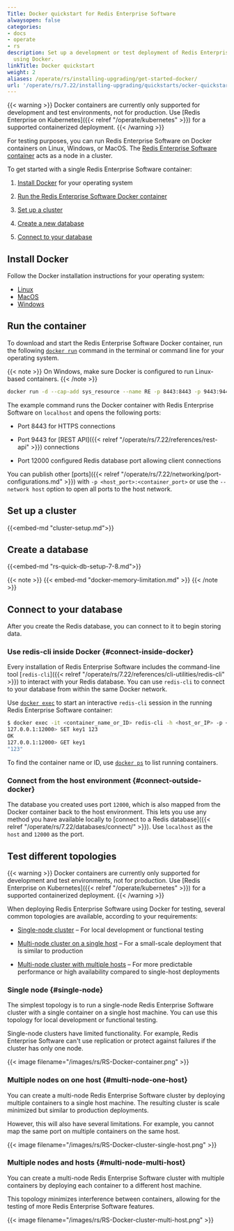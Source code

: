 ```yaml
---
Title: Docker quickstart for Redis Enterprise Software
alwaysopen: false
categories:
- docs
- operate
- rs
description: Set up a development or test deployment of Redis Enterprise Software
  using Docker.
linkTitle: Docker quickstart
weight: 2
aliases: /operate/rs/installing-upgrading/get-started-docker/
url: '/operate/rs/7.22/installing-upgrading/quickstarts/ocker-quickstart/'
---
```

{{< warning >}}
Docker containers are currently only supported for development and test environments, not for production. Use [Redis Enterprise on Kubernetes]({{< relref "/operate/kubernetes" >}}) for a supported containerized deployment.
{{< /warning >}}

For testing purposes, you can run Redis Enterprise Software on Docker containers on
Linux, Windows, or MacOS.
The [Redis Enterprise Software container](https://hub.docker.com/r/redislabs/redis/)
acts as a node in a cluster.

To get started with a single Redis Enterprise Software container:

1. [Install Docker](#install-docker) for your operating system

2. [Run the Redis Enterprise Software Docker container](#run-the-container)

3. [Set up a cluster](#set-up-a-cluster)

4. [Create a new database](#create-a-database)

5. [Connect to your database](#connect-to-your-database)

## Install Docker

Follow the Docker installation instructions for your operating system:

- [Linux](https://docs.docker.com/install/#supported-platforms)
- [MacOS](https://docs.docker.com/docker-for-mac/install/)
- [Windows](https://store.docker.com/editions/community/docker-ce-desktop-windows)

## Run the container

To download and start the Redis Enterprise Software Docker container, run the following
[`docker run`](https://docs.docker.com/engine/reference/commandline/run/) command in the terminal or command line for your operating system.

{{< note >}}
On Windows, make sure Docker is configured to run Linux-based containers.
{{< /note >}}

```sh
docker run -d --cap-add sys_resource --name RE -p 8443:8443 -p 9443:9443 -p 12000:12000 redislabs/redis
```

The example command runs the Docker container with Redis Enterprise Software on `localhost` and opens the following ports: 

- Port 8443 for HTTPS connections

- Port 9443 for [REST API]({{< relref "/operate/rs/7.22/references/rest-api" >}}) connections

- Port 12000 configured Redis database port allowing client connections

You can publish other [ports]({{< relref "/operate/rs/7.22/networking/port-configurations.md" >}})
with `-p <host_port>:<container_port>` or use the `--network host` option to open all ports to the host network.

## Set up a cluster

{{<embed-md "cluster-setup.md">}}

## Create a database

{{<embed-md "rs-quick-db-setup-7-8.md">}}

{{< note >}}
{{< embed-md "docker-memory-limitation.md" >}}
{{< /note >}}

## Connect to your database

After you create the Redis database, you can connect to it to begin storing data.

### Use redis-cli inside Docker {#connect-inside-docker}

Every installation of Redis Enterprise Software includes the command-line tool [`redis-cli`]({{< relref "/operate/rs/7.22/references/cli-utilities/redis-cli" >}}) to interact with your Redis database. You can use `redis-cli` to connect to your database from within the same Docker network.

Use [`docker exec`](https://docs.docker.com/engine/reference/commandline/exec/) to start an interactive `redis-cli` session in the running Redis Enterprise Software container:

```sh
$ docker exec -it <container_name_or_ID> redis-cli -h <host_or_IP> -p <port>
127.0.0.1:12000> SET key1 123
OK
127.0.0.1:12000> GET key1
"123"
```

To find the container name or ID, use [`docker ps`](https://docs.docker.com/reference/cli/docker/container/ls/) to list running containers.

### Connect from the host environment {#connect-outside-docker}

The database you created uses port `12000`, which is also mapped from the Docker container back to the host environment. This lets you use any method you have available locally to [connect to a Redis database]({{< relref "/operate/rs/7.22/databases/connect/" >}}). Use `localhost` as the `host` and `12000` as the port.

## Test different topologies

{{< warning >}}
Docker containers are currently only supported for development and test environments, not for production. Use [Redis Enterprise on Kubernetes]({{< relref "/operate/kubernetes" >}}) for a supported containerized deployment.
{{< /warning >}}

When deploying Redis Enterprise Software using Docker for testing, several common topologies are available, according to your requirements:

- [Single-node cluster](#single-node) – For local development or functional testing

- [Multi-node cluster on a single host](#multi-node-one-host) – For a small-scale deployment that is similar to production

- [Multi-node cluster with multiple hosts](#multi-node-multi-host) – For more predictable performance or high availability compared to single-host deployments

### Single node {#single-node}

The simplest topology is to run a single-node Redis Enterprise Software cluster with a single container on a single host machine. You can use this topology for local development or functional testing.

Single-node clusters have limited functionality. For example, Redis Enterprise Software can't use replication or protect against failures if the cluster has only one node.

{{< image filename="/images/rs/RS-Docker-container.png" >}}

### Multiple nodes on one host {#multi-node-one-host}

You can create a multi-node Redis Enterprise Software cluster by deploying multiple containers to a single host machine. The resulting cluster is scale minimized but similar to production deployments.

However, this will also have several limitations.  For example, you cannot map the same port on multiple containers on the same host.

{{< image filename="/images/rs/RS-Docker-cluster-single-host.png" >}}

### Multiple nodes and hosts {#multi-node-multi-host}

You can create a multi-node Redis Enterprise Software cluster with multiple containers by deploying each container to a different host machine.

This topology minimizes interference between containers, allowing for the testing of more Redis Enterprise Software features.

{{< image filename="/images/rs/RS-Docker-cluster-multi-host.png" >}}
